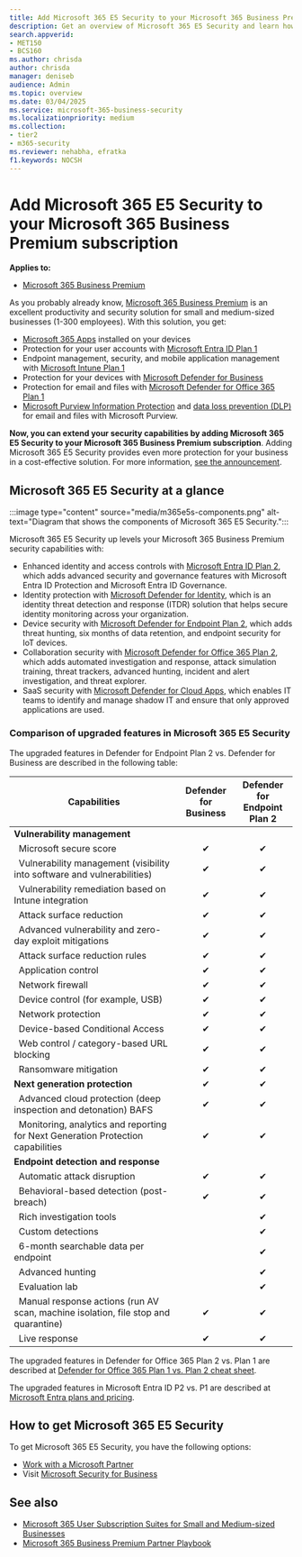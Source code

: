 ```yaml
---
title: Add Microsoft 365 E5 Security to your Microsoft 365 Business Premium subscription
description: Get an overview of Microsoft 365 E5 Security and learn how to add it to your Microsoft 365 Business Premium subscription.
search.appverid:
- MET150
- BCS160
ms.author: chrisda
author: chrisda
manager: deniseb
audience: Admin
ms.topic: overview
ms.date: 03/04/2025
ms.service: microsoft-365-business-security
ms.localizationpriority: medium
ms.collection:
- tier2
- m365-security
ms.reviewer: nehabha, efratka
f1.keywords: NOCSH
---
```


# Add Microsoft 365 E5 Security to your Microsoft 365 Business Premium subscription

**Applies to:**

- [Microsoft 365 Business Premium](m365bp-overview.md)

As you probably already know, [Microsoft 365 Business Premium](m365bp-overview.md) is an excellent productivity and security solution for small and medium-sized businesses (1-300 employees). With this solution, you get:

- [Microsoft 365 Apps](/microsoft-365/admin/setup/install-applications) installed on your devices
- Protection for your user accounts with [Microsoft Entra ID Plan 1](/entra/fundamentals/whatis)
- Endpoint management, security, and mobile application management with [Microsoft Intune Plan 1](/mem/intune/fundamentals/what-is-intune)
- Protection for your devices with [Microsoft Defender for Business](/defender-business/mdb-overview)
- Protection for email and files with [Microsoft Defender for Office 365 Plan 1](/defender-office-365/mdo-about#defender-for-office-365-plan-1-capabilities)
- [Microsoft Purview Information Protection](/azure/information-protection/what-is-information-protection) and [data loss prevention (DLP)](/purview/dlp-learn-about-dlp) for email and files with Microsoft Purview.

**Now, you can extend your security capabilities by adding Microsoft 365 E5 Security to your Microsoft 365 Business Premium subscription**. Adding Microsoft 365 E5 Security provides even more protection for your business in a cost-effective solution. For more information, [see the announcement](https://aka.ms/BusinessPremiumPlusE5SecurityBlog).

## Microsoft 365 E5 Security at a glance

:::image type="content" source="media/m365e5s-components.png" alt-text="Diagram that shows the components of Microsoft 365 E5 Security.":::

Microsoft 365 E5 Security up levels your Microsoft 365 Business Premium security capabilities with:

- Enhanced identity and access controls with [Microsoft Entra ID Plan 2](/entra/fundamentals/licensing), which adds advanced security and governance features with Microsoft Entra ID Protection and Microsoft Entra ID Governance.
- Identity protection with [Microsoft Defender for Identity](/defender-for-identity/what-is), which is an identity threat detection and response (ITDR) solution that helps secure identity monitoring across your organization.
- Device security with [Microsoft Defender for Endpoint Plan 2](/defender-endpoint/microsoft-defender-endpoint), which adds threat hunting, six months of data retention, and endpoint security for IoT devices.
- Collaboration security with [Microsoft Defender for Office 365 Plan 2](/defender-office-365/mdo-about#defender-for-office-365-plan-1-vs-plan-2-cheat-sheet), which adds automated investigation and response, attack simulation training, threat trackers, advanced hunting, incident and alert investigation, and threat explorer.
- SaaS security with [Microsoft Defender for Cloud Apps](/defender-cloud-apps/what-is-defender-for-cloud-apps), which enables IT teams to identify and manage shadow IT and ensure that only approved applications are used.

### Comparison of upgraded features in Microsoft 365 E5 Security

The upgraded features in Defender for Endpoint Plan 2 vs. Defender for Business are described in the following table:

|Capabilities|Defender for<br/>Business|Defender for<br/>Endpoint Plan 2|
|---|:---:|:---:|
|**Vulnerability management**|||
|&nbsp;&nbsp;Microsoft secure score|✔|✔|
|&nbsp;&nbsp;Vulnerability management (visibility into software and vulnerabilities)|✔|✔|
|&nbsp;&nbsp;Vulnerability remediation based on Intune integration|✔|✔|
|&nbsp;&nbsp;Attack surface reduction|✔|✔|
|&nbsp;&nbsp;Advanced vulnerability and zero-day exploit mitigations|✔|✔|
|&nbsp;&nbsp;Attack surface reduction rules|✔|✔|
|&nbsp;&nbsp;Application control|✔|✔|
|&nbsp;&nbsp;Network firewall|✔|✔|
|&nbsp;&nbsp;Device control (for example, USB)|✔|✔|
|&nbsp;&nbsp;Network protection|✔|✔|
|&nbsp;&nbsp;Device-based Conditional Access|✔|✔|
|&nbsp;&nbsp;Web control / category-based URL blocking|✔|✔|
|&nbsp;&nbsp;Ransomware mitigation|✔|✔|
|**Next generation protection**|✔|✔|
|&nbsp;&nbsp;Advanced cloud protection (deep inspection and detonation) BAFS|✔|✔|
|&nbsp;&nbsp;Monitoring, analytics and reporting for Next Generation Protection capabilities|✔|✔|
|**Endpoint detection and response**|||
|&nbsp;&nbsp;Automatic attack disruption|✔|✔|
|&nbsp;&nbsp;Behavioral-based detection (post-breach)|✔|✔|
|&nbsp;&nbsp;Rich investigation tools||✔|
|&nbsp;&nbsp;Custom detections||✔|
|&nbsp;&nbsp;6-month searchable data per endpoint||✔|
|&nbsp;&nbsp;Advanced hunting||✔|
|&nbsp;&nbsp;Evaluation lab||✔|
|&nbsp;&nbsp;Manual response actions (run AV scan, machine isolation, file stop and quarantine)|✔|✔|
|&nbsp;&nbsp;Live response|✔|✔|

The upgraded features in Defender for Office 365 Plan 2 vs. Plan 1 are described at [Defender for Office 365 Plan 1 vs. Plan 2 cheat sheet](/defender-office-365/mdo-about#defender-for-office-365-plan-1-vs-plan-2-cheat-sheet).

The upgraded features in Microsoft Entra ID P2 vs. P1 are described at [Microsoft Entra plans and pricing](https://www.microsoft.com/security/business/microsoft-entra-pricing).

## How to get Microsoft 365 E5 Security

To get Microsoft 365 E5 Security, you have the following options:

- [Work with a Microsoft Partner](/microsoft-365/admin/manage/find-your-partner-or-reseller)
- Visit [Microsoft Security for Business](https://aka.ms/SMBSecurity)

## See also

- [Microsoft 365 User Subscription Suites for Small and Medium-sized Businesses](https://cdn-dynmedia-1.microsoft.com/is/content/microsoftcorp/microsoft/final/en-us/microsoft-brand/documents/modern-work-plan-comparison-smb5.pdf)
- [Microsoft 365 Business Premium Partner Playbook](https://aka.ms/M365BPPartnerPlaybook)